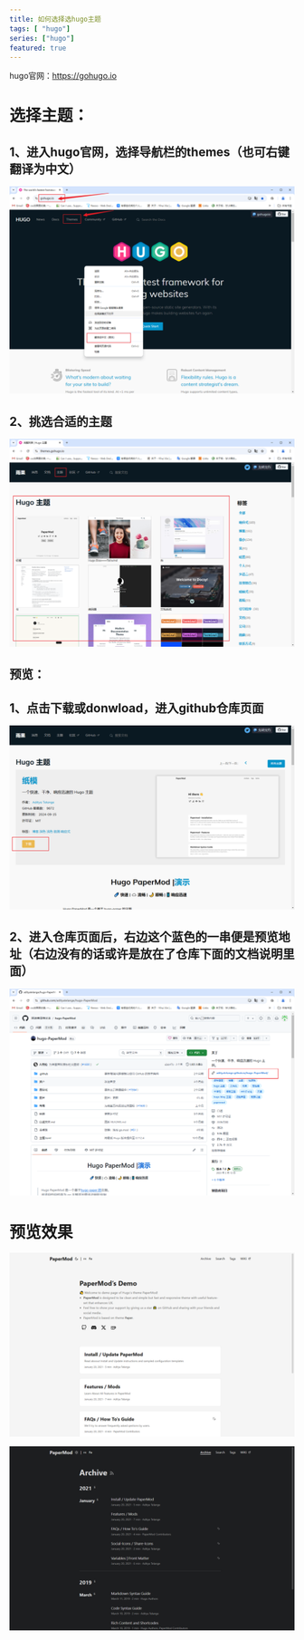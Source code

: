 ```yaml
---
title: 如何选择选hugo主题
tags: [ "hugo"]
series: ["hugo"]
featured: true
---
```


hugo官网：https://gohugo.io

<!--more-->

# 选择主题：

## 1、进入hugo官网，选择导航栏的themes（也可右键翻译为中文）

![这是图片](/images/blog/how-hugo-themes/1.png "图片标题")



## 2、挑选合适的主题

![这是图片](/images/blog/how-hugo-themes/2.png "图片标题")



## 预览：

## 1、点击下载或donwload，进入github仓库页面

![这是图片](/images/blog/how-hugo-themes/3.png "图片标题")

## 2、进入仓库页面后，右边这个蓝色的一串便是预览地址（右边没有的话或许是放在了仓库下面的文档说明里面）

![这是图片](/images/blog/how-hugo-themes/4.png "图片标题")



# 预览效果

![这是图片](/images/blog/how-hugo-themes/5.png "图片标题")

![这是图片](/images/blog/how-hugo-themes/6.png "图片标题")
